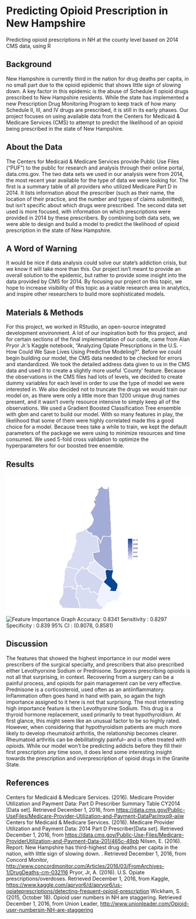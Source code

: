 # Predicting Opioid Prescription in New Hampshire
Predicting opioid prescriptions in NH at the county level based on 2014 CMS data, using R
## Background
New Hampshire is currently third in the nation for drug deaths per capita, in no small part due to the opioid epidemic that shows little sign of slowing down. A key factor in this epidemic is the abuse of Schedule II opioid drugs prescribed to New Hampshire residents. While the state has implemented a new Prescription Drug Monitoring Program to keep track of how many Schedule II, III, and IV drugs are prescribed, it is still in its early phases. Our project focuses on using available data from the Centers for Medicaid & Medicare Services (CMS) to attempt to predict the likelihood of an opioid being prescribed in the state of New Hampshire.
## About the Data
The Centers for Medicaid & Medicare Services provide Public Use Files (“PUF”) to the public for research and analysis through their online portal, data.cms.gov. The two data sets we used in our analysis were from 2014, the most recent year available for the type of data we were looking for. The first is a summary table of all providers who utilized Medicare Part D in 2014. It lists information about the prescriber (such as their name, the location of their practice, and the number and types of claims submitted), but isn’t specific about which drugs were prescribed. The second data set used is more focused, with information on which prescriptions were provided in 2014 by these prescribers. By combining both data sets, we were able to design and build a model to predict the likelihood of opioid prescription in the state of New Hampshire.
## A Word of Warning
It would be nice if data analysis could solve our state’s addiction crisis, but we know it will take more than this. Our project isn’t meant to provide an overall solution to the epidemic, but rather to provide some insight into the data provided by CMS for 2014. By focusing our project on this topic, we hope to increase visibility of this topic as a viable research area in analytics, and inspire other researchers to build more sophisticated models.
## Materials & Methods
For this project, we worked in RStudio, an open-source integrated development environment. A lot of our inspiration both for this project, and for certain sections of the final implementation of our code, came from Alan Pryor Jr.’s Kaggle notebook, “Analyzing Opiate Prescriptions in the U.S. - How Could We Save Lives Using Predictive Modeling?”. Before we could begin building our model, the CMS data needed to be checked for errors and standardized. We took the detailed address data given to us in the CMS data and used it to create a slightly more useful ‘County’ feature. Because the observations in the CMS files had lots of levels, we decided to create dummy variables for each level in order to use the type of model we were interested in. We also decided not to truncate the drugs we would train our model on, as there were only a little more than 1200 unique drug names present, and it wasn’t overly resource intensive to simply keep all of the observations. We used a Gradient Boosted Classification Tree ensemble with gbm and caret to build our model. With so many features in play, the likelihood that some of them were highly correlated made this a good choice for a model. Because trees take a while to train, we kept the default parameters of the package we were using to minimize resources and time consumed. We used 5-fold cross validation to optimize the hyperparameters for our boosted tree ensemble.
## Results
![Feature Importance Map](mapnobg.png)
![Feature Importance Graph](Feature_Importance.png)
Accuracy: 0.8341
Sensitivity : 0.8297
Specificity : 0.839
95% CI : (0.8078, 0.8581)
## Discussion
The features that showed the highest importance in our model were prescribers of the surgical specialty, and prescribers that also prescribed either Levothyorxine Sodium or Prednisone. Surgeons prescribing opioids is not all that surprising, in context. Recovering from a surgery can be a painful process, and opioids for pain management can be very effective. Prednisone is a corticosteroid, used often as an antiinflammatory. Inflammation often goes hand in hand with pain, so again the high importance assigned to it here is not that surprising. The most interesting high importance feature is then Levothyorxine Sodium. This drug is a thyroid hormone replacement, used primarily to treat hypothyroidism. At first glance, this might seem like an unusual factor to be so highly rated. However, when considering that hypothyroidism patients are much more likely to develop rheumatoid arthritis, the relationship becomes clearer. Rheumatoid arthritis can be debilitatingly painful– and is often treated with opioids. While our model won’t be predicting addicts before they fill their first prescription any time soon, it does lend some interesting insight towards the prescription and overprescription of opioid drugs in the Granite State.
## References
Centers for Medicaid & Medicare Services. (2016). Medicare Provider Utilization and Payment Data: Part D Prescriber Summary Table CY2014 [Data set]. Retrieved December 1, 2016, from https://data.cms.gov/Public-UseFiles/Medicare-Provider-Utilization-and-Payment-DataPar/mxq9-aiiw Centers for Medicaid & Medicare Services. (2016). Medicare Provider Utilization and Payment Data: 2014 Part D Prescriber[Data set]. Retrieved December 1, 2016, from https://data.cms.gov/Public-Use-Files/Medicare-ProviderUtilization-and-Payment-Data-201/465c-49pb Nilsen, E. (2016). Report: New Hampshire has third-highest drug deaths per capita in the nation, with little sign of slowing down. . Retrieved December 1, 2016, from Concord Monitor, http://www.concordmonitor.com/Articles/2016/03/FromArchives-1/DrugDeaths-cm-032116 Pryor, Jr, A. (2016). U.S. Opiate prescriptions/overdoses. Retrieved December 1, 2016, from Kaggle, https://www.kaggle.com/apryor6/d/apryor6/us-opiateprescriptions/detecting-frequent-opioid-prescription Wickham, S. (2015, October 18). Opioid user numbers in NH are staggering. Retrieved December 1, 2016, from Union Leader, http://www.unionleader.com/Opioid-user-numbersin-NH-are-staggering
